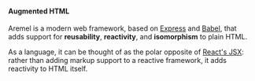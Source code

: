 #### Augmented HTML

Aremel is a modern web framework, based on [Express](https://expressjs.com/) and [Babel](https://babeljs.io/), that adds support for **reusability**, **reactivity**, and **isomorphism** to plain HTML.

As a language, it can be thought of as the polar opposite of [React's JSX](https://reactjs.org/docs/introducing-jsx.html): rather than adding markup support to a reactive framework, it adds reactivity to HTML itself.
